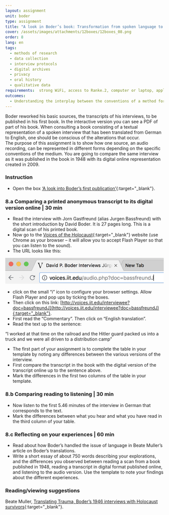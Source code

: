 ```yaml
---
layout: assignment
unit: boder
type: assignment
title: "A look in Boder’s book: Transformation from spoken language to typed text"
cover: /assets/images/attachments/12boxes/12boxes_08.png
order: 8
lang: en
tags: 
  - methods of research
  - data collection
  - interview protocols
  - digital archives
  - privacy
  - oral history
  - qualitative data
requirements:  strong WiFi, access to Ranke.2, computer or laptop, application on laptop or computer to view video, account for timeline,
outcomes:
  - Understanding the interplay between the conventions of a method for collecting data, the convention of the medium through which this data is shared,and the appearance of its representation.
---
```


Boder reworked his basic sources, the transcripts of his interviews, to be published in his first book. In the interactive version you can see a PDF of part of his book. When consulting a book consisting of a textual representation of a spoken interview that has been translated from German to English, one should be conscious of the alterations that occur.  
The purpose of this assignment is to show how one source, an audio recording, can be represented in different forms depending on the specific conventions of the medium. You are going to compare the same interview as it was published in the book in 1948 with its digital online representation created in 2009.

<!-- more -->

<!-- briefing-student -->

### Instruction
<!-- section-contents -->

- Open the box [‘A look into Boder’s first publication’](https://allthingsmoving.com/DB_interactive_2018_07_03/#Intro){:target="_blank"}.

<!-- section -->

### 8.a  Comparing a printed anonymous transcript to its digital version online | 30 min
<!-- section-contents -->

- Read the interview with Jorn Gastfreund (alias Jurgen Bassfreund) with the short introduction by David Boder. It is 27 pages long. This is a digital scan of his printed book.
- Now go to the [Voices of the Holocaust](http://voices.iit.edu/){:target="_blank"} website (use Chrome as your browser – it will allow you to accept Flash Player so that you can listen to the sound). 
- The URL looks like this: 

![chrome-address-bar.png](../../assets/images/chrome-address-bar.png)

- click on the small “i” icon to configure your browser settings. Allow Flash Player and pop ups by ticking the boxes. 
- Then click on this link: [http://voices.iit.edu/interviewee?doc=bassfreundJ](http://voices.iit.edu/interviewee?doc=bassfreundJ){:target="_blank"}.
- First read the “Commentary”. Then click on “English translation”.
- Read the text up to the sentence:

“I worked at that time on the railroad and the Hitler guard packed us into a truck and we were all driven to a distribution camp”
 
- The first part of your assignment is to complete the table in your template by noting any differences between the various versions of the interview.
- First compare the transcript in the book with the digital version of the transcript online up to the sentence above.
- Mark the differences in the first two columns of the table in your template. 

<!-- section -->

### 8.b  Comparing reading to listening | 30 min
<!-- section-contents -->

- Now listen to the first 5.46 minutes of the interview in German that corresponds to the text.
- Mark the differences between what you hear and what you have read in the third column of your table.

<!-- section -->

### 8.c  Reflecting on your experiences | 60 min
<!-- section-contents -->

- Read about how Boder’s handled the issue of language in Beate Muller’s article on Boder’s translations.
- Write a short essay of about 750 words describing your explorations, and the differences you observed  between reading a scan from a book published in 1948, reading a transcript in digital format published online, and listening to the audio version. Use the template to note your findings about the different experiences.

<!-- section -->

### Reading/viewing suggestions
<!-- section-contents -->

Beate Muller, [Translating Trauma, Boder’s 1946 interviews with Holocaust survivors](https://www.euppublishing.com/doi/abs/10.3366/tal.2014.0155){:target="_blank"}.

<!-- briefing-teacher -->
